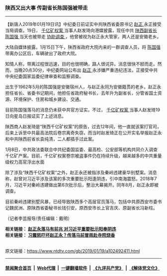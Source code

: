 ### 陕西又出大事  传副省长陈国强被带走
------------------------

<div class="post_content">
 <p>
  【新唐人2019年01月19日讯】中纪委日前证实中共陕西省委原书记
  <a href="https://www.ntdtv.com/gb/赵正.htm">
   赵正
  </a>
  永正接受当局调查。19日，
  <a href="https://www.ntdtv.com/gb/406522.htm">
   千亿矿权案
  </a>
  当事人赵发琦向港媒披露，现任中共
  <a href="https://www.ntdtv.com/gb/陕西副省长.htm">
   陕西副省长
  </a>
  <a href="https://www.ntdtv.com/gb/陈国强.htm">
   陈国强
  </a>
  当天也被带走
  <a href="https://www.ntdtv.com/gb/协助调查.htm">
   协助调查
  </a>
  ，他曾被视为赵正永大管家，两人还是安徽老乡。
 </p>
 <p>
  大陆自媒体披露，1月15日下午，陕西省政府大院内来的一群调查人员，将
  <a href="https://www.ntdtv.com/gb/陈国强.htm">
   陈国强
  </a>
  带离办公区后，车辆驶出了政府大院。
 </p>
 <p>
  知情人称，带离过程很迅速，目的也很明确，路人很诧异。消息很快不胫而走。然而，当晚20点30分，中纪委网站公布出
  <a href="https://www.ntdtv.com/gb/赵正.htm">
   赵正
  </a>
  永涉嫌严重违纪违法，正接受中共中央纪委国家监委纪律审查和监察调查。
 </p>
 <p>
  出生于1962年5月的陈国强是安徽宿州人，与赵正永同为安徽籍贯的老乡。赵正永担任省长、省委书记期间，他担任省政府秘书长，去年升为副省长，分管省国土资源、环境保护、住房和城乡建设、交通。
 </p>
 <p>
  目前陈国强落马的消息仍未获中共官方证实。不过，
  <a href="https://www.ntdtv.com/gb/406522.htm">
   千亿矿权案
  </a>
  当事人赵发琦19日向星岛日报证实了上述消息。
 </p>
 <p>
  陕西商人赵发琦是“陕西千亿矿权案”的原告，过去12年间，他一直就该案打官司，后来上诉至中共最高法院后卷宗离奇失窃，而当时赵发琦正在公开实名举报赵正永和中共陕西前省长袁纯清，二人都插手过此案。
 </p>
 <p>
  1月8日，中共政法委联合中共纪委国监委、最高检、公安部等机构共同介入调查千亿矿产案。目前，千亿矿权案卷宗被盗事件仍在持续升级，越来越多的中共重量级权力高官浮出水面
 </p>
 <p>
  除了涉及“陕西千亿矿权案”之外，赵正永还被指涉及秦岭违建豪华别墅案。消息称，赵曾对习近平涉及该案的多次重要批示阳逢阴违，引中南海震怒。2018年7月，习近平对秦岭违建做出第6次批示后，整治大幕揭开。同年8月，赵正永即被调查。
 </p>
 <p>
  目前秦岭违建别墅风暴，已经导致陕西多个高层官员落马，包括中共原西安市委书记魏民洲、原陕西省委秘书长钱引安，原西安市长上官吉庆、原副省长冯新柱。
 </p>
 <p>
  （记者李芸报导/责任编辑：戴明）
 </p>
 <p>
  <strong>
   相关链接：
   <a href="https://www.ntdtv.com/gb/2019/01/16/a102490009.html" rel="noopener" target="_blank">
    赵正永落马有前兆 对习近平重要批示阳奉阴违
   </a>
   <br>
    相关链接：
    <a href="https://www.ntdtv.com/gb/2019/01/16/a102490080.html" rel="noopener" target="_blank">
     习震怒吓坏赵正永？传落马前冒雨赴寺院烧香
    </a>
   </br>
  </strong>
 </p>
 <div class="single_ad">
 </div>
</div>

<br/>原文链接：https://www.ntdtv.com/gb/2019/01/19/a102492411.html


------------------------
#### [禁闻聚合首页](https://github.com/gfw-breaker/banned-news/blob/master/README.md) &nbsp;|&nbsp; [Web代理](https://github.com/gfw-breaker/open-proxy/blob/master/README.md) &nbsp;|&nbsp; [一键翻墙软件](https://github.com/gfw-breaker/nogfw/blob/master/README.md) &nbsp;|&nbsp; [《九评共产党》](https://github.com/gfw-breaker/9ping.md/blob/master/README.md#九评之一评共产党是什么) &nbsp;|&nbsp; [《解体党文化》](https://github.com/gfw-breaker/jtdwh.md/blob/master/README.md#绪论)